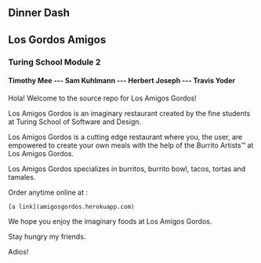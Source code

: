 ## Dinner Dash
<h2>Los Gordos Amigos</h2>
<h3>Turing School Module 2</h3>
<h4>Timothy Mee  ---  Sam Kuhlmann  ---  Herbert Joseph ---  Travis Yoder</h4>

Hola! Welcome to the source repo for Los Amigos Gordos!

Los Amigos Gordos is an imaginary restaurant created by
the fine students at Turing School of Software and Design.

Los Amigos Gordos is a cutting edge restaurant where you,
the user, are empowered to create your own meals with the
help of the Burrito Artists™ at Los Amigos Gordos.

Los Amigos Gordos specializes in burritos, burrito bowl,
tacos, tortas and tamales.

Order anytime online at : 
 
    [a link](amigosgordos.herokuapp.com)
    
We hope you enjoy the imaginary foods at Los Amigos 
Gordos.

Stay hungry my friends.

Adios!
